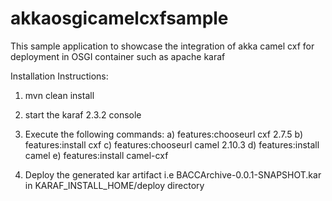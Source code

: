 akkaosgicamelcxfsample
======================

This sample application to showcase the integration of akka camel cxf for deployment in OSGI container such as apache karaf


Installation Instructions:

1) mvn clean install

2) start the karaf 2.3.2 console

3) Execute the following commands:
  a) features:chooseurl cxf 2.7.5
  b) features:install cxf 
  c) features:chooseurl camel 2.10.3 
  d) features:install camel 
  e) features:install camel-cxf

4) Deploy the generated kar artifact i.e BACCArchive-0.0.1-SNAPSHOT.kar in KARAF_INSTALL_HOME/deploy directory



